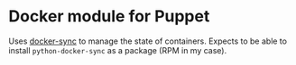 # Docker module for Puppet

Uses [docker-sync](https://github.com/autosportlabs/docker-sync) to manage the
state of containers.  Expects to be able to install `python-docker-sync` as a
package (RPM in my case).
